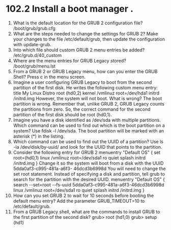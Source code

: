 # 102.2 Install a boot manager .

1. What is the default location for the GRUB 2 configuration file?
/boot/grub/grub.cfg
2. What are the steps needed to change the settings for GRUB 2?
Make your changes to the file /etc/default/grub, then update the configuration with
update-grub.
3. Into which file should custom GRUB 2 menu entries be added?
/etc/grub.d/40_custom
4. Where are the menu entries for GRUB Legacy stored?
/boot/grub/menu.lst
5. From a GRUB 2 or GRUB Legacy menu, how can you enter the GRUB Shell?
Press c in the menu screen.
1. Imagine a user configuring GRUB Legacy to boot from the second partition of the first disk. He
writes the following custom menu entry:
title My Linux Distro
root (hd0,2)
kernel /vmlinuz root=/dev/hda1
initrd /initrd.img
However, the system will not boot. What is wrong?
The boot partition is wrong. Remember that, unlike GRUB 2, GRUB Legacy counts the partitions
from zero. So, the correct command for the second partition of the first disk should be root
(hd0,1).
2. Imagine you have a disk identified as /dev/sda with multiple partitions. Which command can
be used to find out which is the boot partition on a system?
Use fdisk -l /dev/sda. The boot partition will be marked with an asterisk (*) in the listing.
3. Which command can be used to find out the UUID of a partition?
Use ls -la /dev/disk/by-uuid/ and look for the UUID that points to the partition.
4. Consider the following entry for GRUB 2
menuentry "Default OS" {
  set root=(hd0,1)
  linux /vmlinuz root=/dev/sda1 ro quiet splash
  initrd /initrd.img
}
Change it so the system will boot from a disk with the UUID 5dda0af3-c995-481a-a6f3-
46dcd3b6998d
You will need to change the set root statement. Instead of specifying a disk and partition, tell
grub to search for the partition with the desired UUID.
menuentry "Default OS" {
  search --set=root --fs-uuid 5dda0af3-c995-481a-a6f3-46dcd3b6998d
  linux /vmlinuz root=/dev/sda1 ro quiet splash
  initrd /initrd.img
}
5. How can you set GRUB 2 to wait for 10 seconds before booting the default menu entry?
Add the parameter GRUB_TIMEOUT=10 to /etc/default/grub.
6. From a GRUB Legacy shell, what are the commands to install GRUB to the first partition of the
second disk?
grub> root (hd1,0)
grub> setup (hd1)
